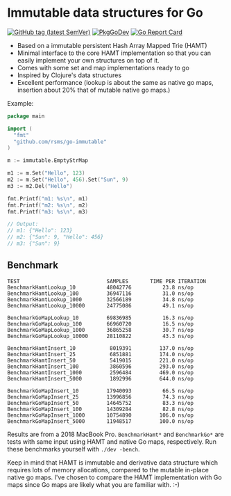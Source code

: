 # Immutable data structures for Go

[![GitHub tag (latest SemVer)](https://img.shields.io/github/tag/rsms/go-immutable.svg)][godoc]
[![PkgGoDev](https://pkg.go.dev/badge/github.com/rsms/go-immutable)][godoc]
[![Go Report Card](https://goreportcard.com/badge/github.com/rsms/go-immutable)](https://goreportcard.com/report/github.com/rsms/go-immutable)

[godoc]: https://pkg.go.dev/github.com/rsms/go-immutable

- Based on a immutable persistent Hash Array Mapped Trie (HAMT)
- Minimal interface to the core HAMT implementation so that you can easily
  implement your own structures on top of it.
- Comes with some set and map implementations ready to go
- Inspired by Clojure's data structures
- Excellent performance (lookup is about the same as native go maps,
  insertion about 20% that of mutable native go maps.)

Example:

```go
package main

import (
  "fmt"
  "github.com/rsms/go-immutable"
)

m := immutable.EmptyStrMap

m1 := m.Set("Hello", 123)
m2 := m.Set("Hello", 456).Set("Sun", 9)
m3 := m2.Del("Hello")

fmt.Printf("m1: %s\n", m1)
fmt.Printf("m2: %s\n", m2)
fmt.Printf("m3: %s\n", m3)

// Output:
// m1: {"Hello": 123}
// m2: {"Sun": 9, "Hello": 456}
// m3: {"Sun": 9}
```

## Benchmark

```
TEST                            SAMPLES       TIME PER ITERATION
BenchmarkHamtLookup_10          48042776          23.8 ns/op
BenchmarkHamtLookup_100         36947116          31.0 ns/op
BenchmarkHamtLookup_1000        32566189          34.8 ns/op
BenchmarkHamtLookup_10000       24775086          49.1 ns/op

BenchmarkGoMapLookup_10         69836985          16.3 ns/op
BenchmarkGoMapLookup_100        66960720          16.5 ns/op
BenchmarkGoMapLookup_1000       36865258          30.7 ns/op
BenchmarkGoMapLookup_10000      28110822          43.3 ns/op

BenchmarkHamtInsert_10           8019391         137.0 ns/op
BenchmarkHamtInsert_25           6851881         174.0 ns/op
BenchmarkHamtInsert_50           5419015         221.0 ns/op
BenchmarkHamtInsert_100          3860596         293.0 ns/op
BenchmarkHamtInsert_1000         2596484         469.0 ns/op
BenchmarkHamtInsert_5000         1892996         644.0 ns/op

BenchmarkGoMapInsert_10         17940093          66.5 ns/op
BenchmarkGoMapInsert_25         13996856          74.3 ns/op
BenchmarkGoMapInsert_50         14645752          83.3 ns/op
BenchmarkGoMapInsert_100        14309284          82.8 ns/op
BenchmarkGoMapInsert_1000       10754890         106.0 ns/op
BenchmarkGoMapInsert_5000       11948517         100.0 ns/op
```

Results are from a 2018 MacBook Pro.
`BenchmarkHamt*` and `BenchmarkGo*` are tests with same input using HAMT and native Go maps,
respectively.
Run these benchmarks yourself with `./dev -bench`.

Keep in mind that HAMT is immutable and derivative data structure which requires lots of
memory allocations, compared to the mutable in-place native go maps.
I've chosen to compare the HAMT implementation with Go maps since Go maps are likely what
you are familiar with. :-)
